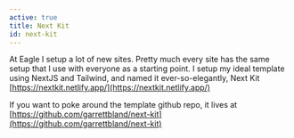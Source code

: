```yaml
---
active: true
title: Next Kit
id: next-kit
---
```

At Eagle I setup a lot of new sites. Pretty much every site has the same setup that I use with everyone as a starting point. I setup my ideal template using NextJS and Tailwind, and named it ever-so-elegantly, Next Kit [https://nextkit.netlify.app/](https://nextkit.netlify.app/)

If you want to poke around the template github repo, it lives at [https://github.com/garrettbland/next-kit](https://github.com/garrettbland/next-kit)